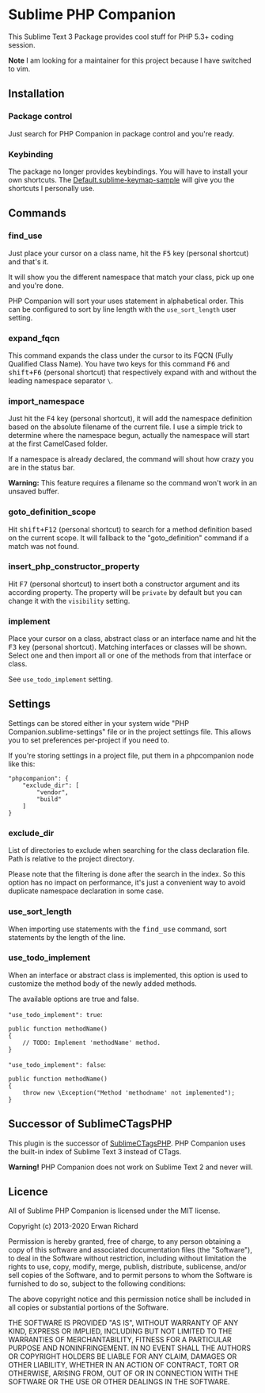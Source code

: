# Sublime PHP Companion

This Sublime Text 3 Package provides cool stuff for PHP 5.3+ coding session.

**Note** I am looking for a maintainer for this project because I have switched to vim.

## Installation

### Package control

Just search for PHP Companion in package control and you're ready.

### Keybinding

The package no longer provides keybindings. You will have to install your own shortcuts. The [Default.sublime-keymap-sample](/Default.sublime-keymap-sample) will give you the shortcuts I personally use.

## Commands

### find_use

Just place your cursor on a class name, hit the <kbd>F5</kbd> key (personal shortcut) and that's it.

It will show you the different namespace that match your class, pick up one and you're done.

PHP Companion will sort your uses statement in alphabetical order. This can be
configured to sort by line length with the `use_sort_length` user setting.

### expand_fqcn

This command expands the class under the cursor to its FQCN (Fully Qualified Class Name).
You have two keys for this command <kbd>F6</kbd> and <kbd>shift+F6</kbd> (personal shortcut) that respectively expand
with and without the leading namespace separator `\`.

### import_namespace

Just hit the <kbd>F4</kbd> key (personal shortcut), it will add the namespace definition based on the absolute
filename of the current file. I use a simple trick to determine where the
namespace begun, actually the namespace will start at the first CamelCased
folder.

If a namespace is already declared, the command will shout how crazy you are in
the status bar.

**Warning:** This feature requires a filename so the command won't work in an unsaved buffer.

### goto_definition_scope

Hit <kbd>shift+F12</kbd> (personal shortcut) to search for a method definition based on the current scope. It will fallback to
the "goto_definition" command if a match was not found.

### insert_php_constructor_property

Hit <kbd>F7</kbd> (personal shortcut) to insert both a constructor argument and its according property. The property will be `private` by default but you can change it with the `visibility` setting.

### implement

Place your cursor on a class, abstract class or an interface name and hit the <kbd>F3</kbd> key (personal shortcut). Matching interfaces or classes will be shown. Select one and then import all or one of the methods from that interface or class.

See `use_todo_implement` setting.


## Settings

Settings can be stored either in your system wide "PHP Companion.sublime-settings" file or in the project
settings file. This allows you to set preferences per-project if you need to.

If you're storing settings in a project file, put them in a phpcompanion node like this:

```
"phpcompanion": {
    "exclude_dir": [
        "vendor",
        "build"
    ]
}
```

### exclude_dir

List of directories to exclude when searching for the class declaration file.
Path is relative to the project directory.

Please note that the filtering is done after the search in the index. So this option has no impact on performance,
it's just a convenient way to avoid duplicate namespace declaration in some case.

### use_sort_length

When importing use statements with the <kbd>find_use</kbd> command, sort statements by the length of the line.

### use_todo_implement

When an interface or abstract class is implemented, this option is used to customize the method body of the newly added methods.

The available options are true and false.

`"use_todo_implement": true`:
```
public function methodName()
{
    // TODO: Implement 'methodName' method.
}
```

`"use_todo_implement": false`:
```
public function methodName()
{
    throw new \Exception("Method 'methodname' not implemented");
}
```

## Successor of SublimeCTagsPHP

This plugin is the successor of [SublimeCTagsPHP](https://github.com/erichard/SublimeCTagsPHP). PHP Companion uses the built-in index of Sublime Text 3 instead of CTags.

**Warning!** PHP Companion does not work on Sublime Text 2 and never will.


## Licence

All of Sublime PHP Companion is licensed under the MIT license.

  Copyright (c) 2013-2020 Erwan Richard

  Permission is hereby granted, free of charge, to any person obtaining a copy
  of this software and associated documentation files (the "Software"), to deal
  in the Software without restriction, including without limitation the rights
  to use, copy, modify, merge, publish, distribute, sublicense, and/or sell
  copies of the Software, and to permit persons to whom the Software is
  furnished to do so, subject to the following conditions:

  The above copyright notice and this permission notice shall be included in
  all copies or substantial portions of the Software.

  THE SOFTWARE IS PROVIDED "AS IS", WITHOUT WARRANTY OF ANY KIND, EXPRESS OR
  IMPLIED, INCLUDING BUT NOT LIMITED TO THE WARRANTIES OF MERCHANTABILITY,
  FITNESS FOR A PARTICULAR PURPOSE AND NONINFRINGEMENT. IN NO EVENT SHALL THE
  AUTHORS OR COPYRIGHT HOLDERS BE LIABLE FOR ANY CLAIM, DAMAGES OR OTHER
  LIABILITY, WHETHER IN AN ACTION OF CONTRACT, TORT OR OTHERWISE, ARISING FROM,
  OUT OF OR IN CONNECTION WITH THE SOFTWARE OR THE USE OR OTHER DEALINGS IN
  THE SOFTWARE.

